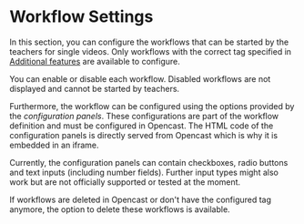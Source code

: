 # Workflow Settings
In this section, you can configure the workflows that can be started by the teachers for single videos.
Only workflows with the correct tag specified in [Additional features](additional_features.md) are available to configure.

You can enable or disable each workflow. Disabled workflows are not displayed and cannot be started by teachers. 

Furthermore, the workflow can be configured using the options provided by the *configuration panels*. 
These configurations are part of the workflow definition and must be configured in Opencast.
The HTML code of the configuration panels is directly served from Opencast which is why it is embedded in an iframe.

Currently, the configuration panels can contain checkboxes, radio buttons and text inputs (including number fields). 
Further input types might also work but are not officially supported or tested at the moment.

If workflows are deleted in Opencast or don't have the configured tag anymore, the option to delete these workflows is available.